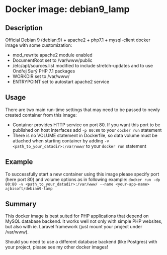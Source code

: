 # Docker image: debian9_lamp

## Description

Official Debian 9 (debian:9) + apache2 + php7.1 + mysql-client docker image with some customization:
* mod_rewrite apache2 module enabled
* DocumentRoot set to /var/www/public
* /etc/apt/sources.list modified to include stretch-updates and to use Ondřej Surý PHP 7.1 packages
* WORKDIR set to /var/www/
* ENTRYPOINT set to autostart apache2 service

## Usage

There are two main run-time settings that may need to be passed to newly created container from this image:
* Container provides HTTP service on port 80. If you want this port to be published on host interfaces add `-p 80:80` to your `docker run` statement
* There is no VOLUME statement in Dockerfile, so data volume must be attached when starting container by adding `-v <path_to_your_datadir>:/var/www/` to your `docker run` statement

## Example

To successfully start a new container using this image please specify port (here port 80) and volume options as in following example:
`docker run -dp 80:80 -v <path_to_your_datadir>:/var/www/ --name <your-app-name> ajbisoft/debian9-lamp`

## Summary

This docker image is best suited for PHP applications that depend on MySQL database backend. It works well not only with simple PHP websites, but also with ie. Laravel framework (just mount your project under /var/www).

Should you need to use a different database backend (like Postgres) with your project, please see my other docker images!
